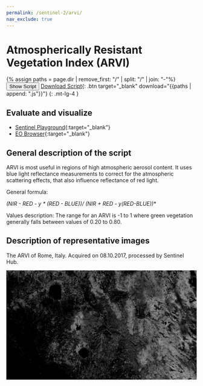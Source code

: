 ```yaml
---
permalink: /sentinel-2/arvi/
nav_exclude: true
---
```


# Atmospherically Resistant Vegetation Index (ARVI)

{% assign paths = page.dir | remove_first: "/" | split: "/" | join: "-"%}
<button class="btn btn-primary" id="toggle-script" onclick="toggleScript()">Show Script</button>
[Download Script](script.js){: .btn target="_blank" download="{{paths | append: ".js"}}"}
{: .mt-lg-4 }

<div id="script" style="display:none;"> 
{% highlight javascript %}
{% include_relative script.js %}
{% endhighlight %}
</div>

## Evaluate and visualize
 - [Sentinel Playground](https://apps.sentinel-hub.com/sentinel-playground/?source=S2&lat=42.190118425644556&lng=11.9970703125&zoom=11&preset=CUSTOM&layers=B01,B02,B03&maxcc=6&gain=1.0&gamma=1.0&time=2018-05-01%7C2018-11-07&atmFilter=&showDates=false&evalscript=Ly8KLy8gQXRtb3NwaGVyaWNhbGx5IFJlc2lzdGFudCBWZWdldGF0aW9uIEluZGV4ICAgKGFiYnJ2LiBBUlZJKQovLwovLyBHZW5lcmFsIGZvcm11bGE6IChOSVIgLSBSRUQgLSB5ICogKFJFRCAtIEJMVUUpKS8gKE5JUiArIFJFRCAtIHkqKFJFRC1CTFVFKSkKLy8KLy8gVVJMIGh0dHBzOi8vd3d3LmluZGV4ZGF0YWJhc2UuZGUvZGIvc2ktc2luZ2xlLnBocD9zZW5zb3JfaWQ9OTYmcnNpbmRleF9pZD00Ci8vCgovLyBJbml0aWFsaXplIHBhcmFtZXRlcnMKbGV0IHkgPSAwLjEwNjsKbGV0IGluZGV4ID0gKEIwOSAtIEIwNCAtIHkgKiAoQjA0IC0gQjAyKSkgLyAoQjA5ICsgQjA0IC0geSAqIChCMDQgLSBCMDIpKTsKCnJldHVybltpbmRleF07){:target="_blank"} 
 - [EO Browser](https://apps.sentinel-hub.com/eo-browser/?lat=42.3641&lng=12.1880&zoom=10&time=2017-10-08&preset=CUSTOM&datasource=Sentinel-2%20L1C&layers=B01,B02,B03&evalscript=Ly8KLy8gQXRtb3NwaGVyaWNhbGx5IFJlc2lzdGFudCBWZWdldGF0aW9uIEluZGV4ICAgKGFiYnJ2LiBBUlZJKQovLwovLyBHZW5lcmFsIGZvcm11bGE6IChOSVIgLSBSRUQgLSB5ICogKFJFRCAtIEJMVUUpKS8gKE5JUiArIFJFRCAtIHkqKFJFRC1CTFVFKSkKLy8KLy8gVVJMIGh0dHBzOi8vd3d3LmluZGV4ZGF0YWJhc2UuZGUvZGIvc2ktc2luZ2xlLnBocD9zZW5zb3JfaWQ9OTYmcnNpbmRleF9pZD00Ci8vCgovLyBJbml0aWFsaXplIHBhcmFtZXRlcnMKbGV0IHkgPSAwLjEwNjsKbGV0IGluZGV4ID0gKEIwOSAtIEIwNCAtIHkgKiAoQjA0IC0gQjAyKSkgLyAoQjA5ICsgQjA0IC0geSAqIChCMDQgLSBCMDIpKTsKCnJldHVybltpbmRleF07){:target="_blank"}
## General description of the script

ARVI is most useful in regions of high atmospheric aerosol content. It uses blue light reflectance measurements to correct for the atmospheric scattering effects, that also influence reflectance of red light.

General formula: 

**(NIR - RED - y * (RED - BLUE))/ (NIR + RED - y*(RED-BLUE))**

Values description: The range for an ARVI is -1 to 1 where green vegetation generally falls between values of 0.20 to 0.80.

## Description of representative images

The ARVI of Rome, Italy. Acquired on 08.10.2017, processed by Sentinel Hub. 

![ARVI](fig/fig1.png)



